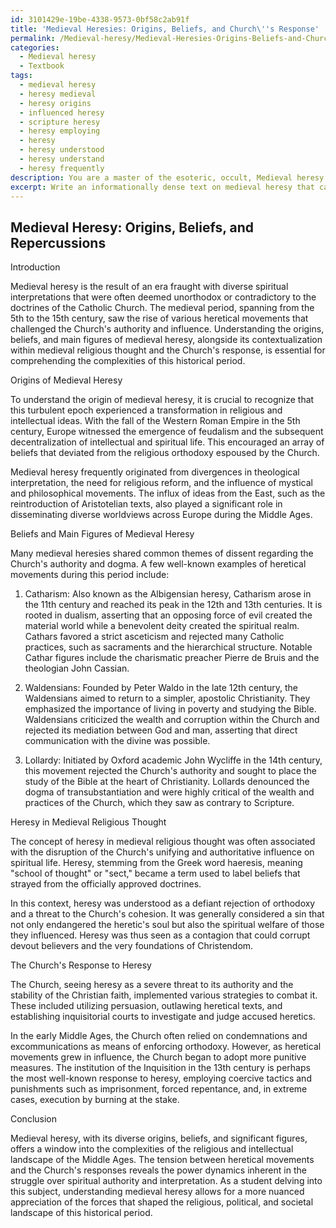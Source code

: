 ```yaml
---
id: 3101429e-19be-4338-9573-0bf58c2ab91f
title: 'Medieval Heresies: Origins, Beliefs, and Church\''s Response'
permalink: /Medieval-heresy/Medieval-Heresies-Origins-Beliefs-and-Churchs-Response/
categories:
  - Medieval heresy
  - Textbook
tags:
  - medieval heresy
  - heresy medieval
  - heresy origins
  - influenced heresy
  - scripture heresy
  - heresy employing
  - heresy
  - heresy understood
  - heresy understand
  - heresy frequently
description: You are a master of the esoteric, occult, Medieval heresy and education, you have written many textbooks on the subject in ways that provide students with rich and deep understanding of the subject. You are being asked to write textbook-like sections on a topic and you do it with full context, explainability, and reliability in accuracy to the true facts of the topic at hand, in a textbook style that a student would easily be able to learn from, in a rich, engaging, and contextual way. Always include relevant context (such as formulas and history), related concepts, and in a way that someone can gain deep insights from.
excerpt: Write an informationally dense text on medieval heresy that can be used as a section in a grimoire or lesson. Include explanations on the origins, beliefs, and main figures of medieval heresy. Additionally, discuss the concept of heresy in the context of medieval religious thought and the Church's response to it. Provide sufficient details to allow a student to gain substantial knowledge and insights into the topic.
---
```


## Medieval Heresy: Origins, Beliefs, and Repercussions

Introduction

Medieval heresy is the result of an era fraught with diverse spiritual interpretations that were often deemed unorthodox or contradictory to the doctrines of the Catholic Church. The medieval period, spanning from the 5th to the 15th century, saw the rise of various heretical movements that challenged the Church's authority and influence. Understanding the origins, beliefs, and main figures of medieval heresy, alongside its contextualization within medieval religious thought and the Church's response, is essential for comprehending the complexities of this historical period.

Origins of Medieval Heresy

To understand the origin of medieval heresy, it is crucial to recognize that this turbulent epoch experienced a transformation in religious and intellectual ideas. With the fall of the Western Roman Empire in the 5th century, Europe witnessed the emergence of feudalism and the subsequent decentralization of intellectual and spiritual life. This encouraged an array of beliefs that deviated from the religious orthodoxy espoused by the Church.

Medieval heresy frequently originated from divergences in theological interpretation, the need for religious reform, and the influence of mystical and philosophical movements. The influx of ideas from the East, such as the reintroduction of Aristotelian texts, also played a significant role in disseminating diverse worldviews across Europe during the Middle Ages.

Beliefs and Main Figures of Medieval Heresy

Many medieval heresies shared common themes of dissent regarding the Church's authority and dogma. A few well-known examples of heretical movements during this period include:

1. Catharism: Also known as the Albigensian heresy, Catharism arose in the 11th century and reached its peak in the 12th and 13th centuries. It is rooted in dualism, asserting that an opposing force of evil created the material world while a benevolent deity created the spiritual realm. Cathars favored a strict asceticism and rejected many Catholic practices, such as sacraments and the hierarchical structure. Notable Cathar figures include the charismatic preacher Pierre de Bruis and the theologian John Cassian.

2. Waldensians: Founded by Peter Waldo in the late 12th century, the Waldensians aimed to return to a simpler, apostolic Christianity. They emphasized the importance of living in poverty and studying the Bible. Waldensians criticized the wealth and corruption within the Church and rejected its mediation between God and man, asserting that direct communication with the divine was possible.

3. Lollardy: Initiated by Oxford academic John Wycliffe in the 14th century, this movement rejected the Church's authority and sought to place the study of the Bible at the heart of Christianity. Lollards denounced the dogma of transubstantiation and were highly critical of the wealth and practices of the Church, which they saw as contrary to Scripture.

Heresy in Medieval Religious Thought

The concept of heresy in medieval religious thought was often associated with the disruption of the Church's unifying and authoritative influence on spiritual life. Heresy, stemming from the Greek word haeresis, meaning "school of thought" or "sect," became a term used to label beliefs that strayed from the officially approved doctrines.

In this context, heresy was understood as a defiant rejection of orthodoxy and a threat to the Church's cohesion. It was generally considered a sin that not only endangered the heretic's soul but also the spiritual welfare of those they influenced. Heresy was thus seen as a contagion that could corrupt devout believers and the very foundations of Christendom.

The Church's Response to Heresy

The Church, seeing heresy as a severe threat to its authority and the stability of the Christian faith, implemented various strategies to combat it. These included utilizing persuasion, outlawing heretical texts, and establishing inquisitorial courts to investigate and judge accused heretics.

In the early Middle Ages, the Church often relied on condemnations and excommunications as means of enforcing orthodoxy. However, as heretical movements grew in influence, the Church began to adopt more punitive measures. The institution of the Inquisition in the 13th century is perhaps the most well-known response to heresy, employing coercive tactics and punishments such as imprisonment, forced repentance, and, in extreme cases, execution by burning at the stake.

Conclusion

Medieval heresy, with its diverse origins, beliefs, and significant figures, offers a window into the complexities of the religious and intellectual landscape of the Middle Ages. The tension between heretical movements and the Church's responses reveals the power dynamics inherent in the struggle over spiritual authority and interpretation. As a student delving into this subject, understanding medieval heresy allows for a more nuanced appreciation of the forces that shaped the religious, political, and societal landscape of this historical period.
